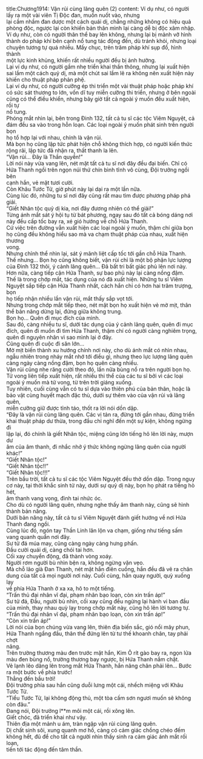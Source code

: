 title:Chương1914: Vận rủi cùng lãng quên (2)
content:
Ví dụ như, có người lấy ra một vài viên Tị Độc đan, muốn nuốt vào, nhưng<br>lại cầm nhầm đan dược một cách quái dị, chẳng những không có hiệu quả<br>phòng độc, ngược lại còn khiến bản thân mình lại càng dễ bị độc xâm nhập.<br>Ví dụ như, còn có người thân thể bay lên không, nhưng lại bị mảnh vỡ hình<br>thành do pháp khí bên cạnh nổ tung tác động đến, dù tránh khỏi, nhưng loại<br>chuyện tương tự quá nhiều. Mấy chục, trên trăm pháp khí sụp đổ, hình thành<br>một lực kinh khủng, khiến rất nhiều người đều bị ảnh hưởng.<br>Lại ví dụ như, có người gầm nhẹ triển khai thần thông, nhưng lại xuất hiện<br>sai lầm một cách quỷ dị, mà một chút sai lầm lẽ ra không nên xuất hiện này<br>khiến cho thuật pháp phản phệ.<br>Lại ví dụ như, có người cưỡng ép thi triển một vài thuật pháp hoặc pháp khí<br>có sức sát thương to lớn, vốn dĩ tuy miễn cưỡng thi triển, nhưng ở bên ngoài<br>cũng có thể điều khiển, nhưng bây giờ tất cả ngoài ý muốn đều xuất hiện, rồi tự<br>nổ tung.<br>Phóng mắt nhìn lại, bên trong Đinh 132, tất cả tu sĩ các tộc Viêm Nguyệt, cả<br>đám đều sa vào trong hỗn loạn. Các loại ngoài ý muốn phát sinh trên người bọn<br>họ tổ hợp lại với nhau, chính là vận rủi.<br>Mà bọn họ cũng lập tức phát hiện chỗ không thích hợp, có người kiến thức<br>rộng rãi, lập tức đã nhận ra, thất thanh la lên.<br>“Vận rủi... Đây là Thần quyền!”<br>Lời nói này vừa vang lên, nét mặt tất cả tu sĩ nơi đây đều đại biến. Chỉ có<br>Hứa Thanh ngồi trên ngọn núi thứ chín bình tĩnh vô cùng, Đội trưởng ngồi bên<br>cạnh hắn, vẻ mặt tươi cười.<br>Còn Khâu Tước Tử, giờ phút này lại dại ra một lần nữa.<br>Cùng lúc đó, những tu sĩ nơi đây cũng rất mau tìm được phương pháp phá<br>giải.<br>“Giết Nhân tộc quỷ dị kia, nơi đây đương nhiên có thể giải!”<br>Từng ánh mắt sát ý hội tụ từ bát phương, ngay sau đó tất cả bóng dáng nơi<br>này đều cấp tốc bay ra, xé gió hướng về chỗ Hứa Thanh.<br>Cứ việc trên đường vẫn xuất hiện các loại ngoài ý muốn, thậm chí giữa bọn<br>họ cũng đều không hiểu sao mà va chạm thuật pháp của nhau, xuất hiện thương<br>vong.<br>Nhưng chỉnh thể nhìn lại, sát ý mãnh liệt cấp tốc tới gần chỗ Hứa Thanh.<br>Thế nhưng... Bọn họ cũng không biết, vận rủi chỉ là một bộ phận lực lượng<br>của Đinh 132 thôi, ý cảnh lãng quên... Đã bất tri bất giác phủ lên nơi này.<br>Hơn nữa, càng tiếp cận Hứa Thanh, sự bao phủ này lại càng nồng đậm.<br>Thế là trong chớp mắt, tác dụng của nó đã xuất hiện. Những tu sĩ Viêm<br>Nguyệt sắp tiếp cận Hứa Thanh nhất, cách hắn chỉ có hơn hai trăm trượng, bọn<br>họ tiếp nhận nhiều lần vận rủi, mắt thấy sắp vọt tới.<br>Nhưng trong chớp mắt tiếp theo, nét mặt bọn họ xuất hiện vẻ mờ mịt, thân<br>thể bản năng dừng lại, đứng giữa không trung.<br>Bọn họ… Quên đi mục đích của mình.<br>Sau đó, càng nhiều tu sĩ, dưới tác dụng của ý cảnh lãng quên, quên đi mục<br>đích, quên đi muốn đi tìm Hứa Thanh, thậm chí có người càng nghiêm trọng,<br>quên đi nguyên nhân vì sao mình lại ở đây.<br>Cũng quên đi cuộc đi săn lớn...<br>Mờ mịt biến thành xu hướng chính nơi này, cho dù ánh mắt có nhìn nhau,<br>ngẫu nhiên trong nháy mắt nhớ tới điều gì, nhưng theo lực lượng lãng quên<br>càng ngày càng nồng đậm, bọn họ quên càng nhiều.<br>Vận rủi cũng nhe răng cười theo đó, lần nữa bùng nổ ra trên người bọn họ.<br>Tử vong liên tiếp xuất hiện, rất nhiều thi thể của các tu sĩ bởi vì các loại<br>ngoài ý muốn mà tử vong, từ trên trời giáng xuống.<br>Tuy nhiên, cuối cùng vẫn có tu sĩ dựa vào thiên phú của bản thân, hoặc là<br>bảo vật cùng huyết mạch đặc thù, dưới sự thêm vào của vận rủi và lãng quên,<br>miễn cưỡng giữ được tỉnh táo, thốt ra lời nói dồn dập.<br>“Đây là vận rủi cùng lãng quên. Các vị tản ra, đừng tới gần nhau, đừng triển<br>khai thuật pháp dư thừa, trong đầu chỉ nghĩ đến một sự kiện, không ngừng đi<br>lặp lại, đó chính là giết Nhân tộc, miệng cũng lớn tiếng hô lên lời này, mượn dư<br>âm của âm thanh, đi nhắc nhở ý thức không ngừng lãng quên của người khác!”<br>“Giết Nhân tộc!”<br>“Giết Nhân tộc!!”<br>“Giết Nhân tộc!!!”<br>Trên bầu trời, tất cả tu sĩ các tộc Viêm Nguyệt đều thở dồn dập. Trong nguy<br>cơ này, tại thời khắc sinh tử này, dưới sự quỷ dị này, bọn họ phát ra tiếng hò hét,<br>âm thanh vang vọng, đinh tai nhức óc.<br>Cho dù có người lãng quên, nhưng nghe thấy âm thanh này, cũng sẽ hình<br>thành bản năng.<br>Dưới bản năng này, tất cả tu sĩ Viêm Nguyệt đánh giết hướng về nơi Hứa<br>Thanh đang ngồi.<br>Cùng lúc đó, ngón tay Thần Linh lăn lộn va chạm, giống như tiếng sấm<br>vang quanh quẩn nơi đây.<br>Sư tử đá múa may, cũng càng ngày càng hưng phấn.<br>Đầu cười quái dị, càng chói tai hơn.<br>Cối xay chuyển động, đã thành vòng xoáy.<br>Người rơm người bù nhìn bện ra, không ngừng vặn vẹo.<br>Mà chỗ lão già Đan Thanh, nét mặt hắn điên cuồng, hắn đều đã vẽ ra chân<br>dung của tất cả mọi người nơi này. Cuối cùng, hắn quay người, quỳ xuống lạy<br>về phía Hứa Thanh ở xa xa, hô to một tiếng.<br>“Trấn thủ đại nhân vĩ đại, phạm nhân bạo loạn, còn xin trấn áp!”<br>Sư tử đá, Đầu, người bù nhìn, cối xay cũng đều ngừng lại hành vi ban đầu<br>của mình, thay nhau quỳ lạy trong chớp mắt này, cũng hô lên lời tương tự.<br>“Trấn thủ đại nhân vĩ đại, phạm nhân bạo loạn, còn xin trấn áp!”<br>“Còn xin trấn áp!”<br>Lời nói của bọn chúng vừa vang lên, thiên địa biến sắc, gió nổi mây phun,<br>Hứa Thanh ngẩng đầu, thân thể đứng lên từ tư thế khoanh chân, tay phải chợt<br>nâng.<br>Trên trường thương màu đen trước mặt hắn, Kim Ô rít gào bay ra, ngọn lửa<br>màu đen bùng nổ, trường thương bay ngược, bị Hứa Thanh nắm chặt.<br>Vẻ lạnh lẽo dâng lên trong mắt Hứa Thanh, hắn nâng chân phải lên... Bước<br>ra một bước về phía trước!<br>Thẳng đến bầu trời!<br>Đội trưởng phía sau hắn cũng duỗi lưng một cái, nhếch miệng với Khâu<br>Tước Tử.<br>“Tiểu Tước Tử, lại không động thủ, một tòa cấm sơn ngươi muốn sẽ không<br>còn đâu.”<br>Đang nói, Đội trưởng l**m môi một cái, rồi xông lên.<br>Giết chóc, đã triển khai như vậy.<br>Thiên địa một mảnh u ám, tràn ngập vận rủi cùng lãng quên.<br>Dị chất sinh sôi, xung quanh mơ hồ, càng có cảm giác chồng chéo đếm<br>không hết, đủ để cho tất cả người nhìn thấy sinh ra cảm giác ánh mắt rối loạn,<br>tiến tới tác động đến tâm thần.